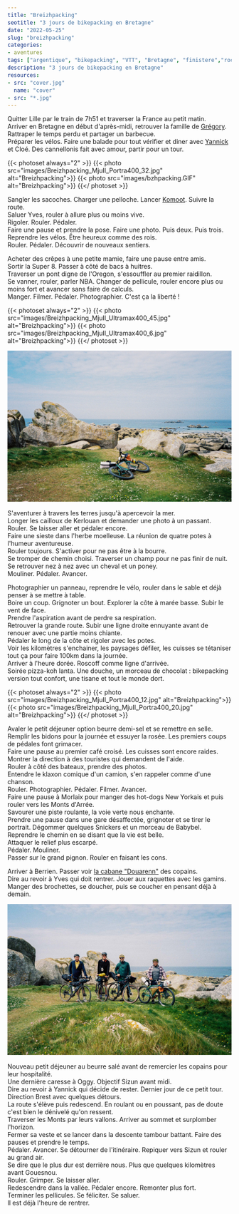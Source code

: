 ```yaml
---
title: "Breizhpacking"
seotitle: "3 jours de bikepacking en Bretagne"
date: "2022-05-25"
slug: "breizhpacking"
categories:
- aventures
tags: ["argentique", "bikepacking", "VTT", "Bretagne", "finistere","rockhopper", "xbiking"]
description: "3 jours de bikepacking en Bretagne"
resources:
- src: "cover.jpg"
  name: "cover"
- src: "*.jpg"
---
```


Quitter Lille par le train de 7h51 et traverser la France au petit matin.  
Arriver en Bretagne en début d'après-midi, retrouver la famille de [Grégory](https://gregorymignard.com). Rattraper le temps perdu et partager un barbecue.  
Préparer les vélos. Faire une balade pour tout vérifier et diner avec [Yannick](https://yannickschutz.com/) et Cloé. Des cannellonis fait avec amour, partir pour un tour.  

{{< photoset always="2" >}} {{< photo src="images/Breizhpacking_MjuII_Portra400_32.jpg" alt="Breizhpacking">}} {{< photo src="images/bzhpacking.GIF" alt="Breizhpacking">}} {{</ photoset >}}

Sangler les sacoches. Charger une pelloche. Lancer [Komoot](https://www.komoot.fr/user/739261110267). Suivre la route.  
Saluer Yves, rouler à allure plus ou moins vive.  
Rigoler. Rouler. Pédaler.  
Faire une pause et prendre la pose. Faire une photo. Puis deux. Puis trois.  
Reprendre les vélos. Être heureux comme des rois.  
Rouler. Pédaler. Découvrir de nouveaux sentiers.  

Acheter des crêpes à une petite mamie, faire une pause entre amis.  
Sortir la Super 8. Passer à côté de bacs à huitres.  
Traverser un pont digne de l'Oregon, s'essouffler au premier raidillon.  
Se vanner, rouler, parler NBA. Changer de pellicule, rouler encore plus ou moins fort et avancer sans faire de calculs.  
Manger. Filmer. Pédaler. Photographier. C'est ça la liberté !  

{{< photoset always="2" >}} {{< photo src="images/Breizhpacking_MjuII_Ultramax400_45.jpg" alt="Breizhpacking">}} {{< photo src="images/Breizhpacking_MjuII_Ultramax400_6.jpg" alt="Breizhpacking">}} {{</ photoset >}}

![Breizhpacking](images/Breizhpacking_MjuII_Ultramax400_33.jpg)

S'aventurer à travers les terres jusqu'à apercevoir la mer.  
Longer les cailloux de Kerlouan et demander une photo à un passant.  
Rouler. Se laisser aller et pédaler encore.  
Faire une sieste dans l'herbe moelleuse. La réunion de quatre potes à l'humeur aventureuse.  
Rouler toujours. S'activer pour ne pas être à la bourre.  
Se tromper de chemin choisi. Traverser un champ pour ne pas finir de nuit.  
Se retrouver nez à nez avec un cheval et un poney.  
Mouliner. Pédaler. Avancer.  

Photographier un panneau, reprendre le vélo, rouler dans le sable et déjà penser à se mettre à table.  
Boire un coup. Grignoter un bout. Explorer la côte à marée basse. Subir le vent de face.  
Prendre l'aspiration avant de perdre sa respiration.  
Retrouver la grande route. Subir une ligne droite ennuyante avant de renouer avec une partie moins chiante.  
Pédaler le long de la côte et rigoler avec les potes.  
Voir les kilomètres s'enchainer, les paysages défiler, les cuisses se tétaniser tout ça pour faire 100km dans la journée.  
Arriver à l'heure dorée. Roscoff comme ligne d'arrivée.  
Soirée pizza-koh lanta. Une douche, un morceau de chocolat : bikepacking version tout confort, une tisane et tout le monde dort.  

{{< photoset always="2" >}} {{< photo src="images/Breizhpacking_MjuII_Portra400_12.jpg" alt="Breizhpacking">}} {{< photo src="images/Breizhpacking_MjuII_Portra400_20.jpg" alt="Breizhpacking">}} {{</ photoset >}}

Avaler le petit déjeuner option beurre demi-sel et se remettre en selle.  
Remplir les bidons pour la journée et essuyer la rosée. Les premiers coups de pédales font grimacer.  
Faire une pause au premier café croisé. Les cuisses sont encore raides. Montrer la direction à des touristes qui demandent de l'aide.  
Rouler à côté des bateaux, prendre des photos.  
Entendre le klaxon comique d'un camion, s'en rappeler comme d'une chanson.  
Rouler. Photographier. Pédaler. Filmer. Avancer.  
Faire une pause à Morlaix pour manger des hot-dogs New Yorkais et puis rouler vers les Monts d'Arrée.  
Savourer une piste roulante, la voie verte nous enchante.  
Prendre une pause dans une gare désaffectée, grignoter et se tirer le portrait. Dégommer quelques Snickers et un morceau de Babybel.  
Reprendre le chemin en se disant que la vie est belle.  
Attaquer le relief plus escarpé.  
Pédaler. Mouliner.  
Passer sur le grand pignon. Rouler en faisant les cons.  

Arriver à Berrien. Passer voir [la cabane "Douarenn"](https://www.instagram.com/douarenn/) des copains.  
Dire au revoir à Yves qui doit rentrer. Jouer aux raquettes avec les gamins.  
Manger des brochettes, se doucher, puis se coucher en pensant déjà à demain.  

![Breizhpacking](images/Breizhpacking_MjuII_Ultramax400_37.jpg)

Nouveau petit déjeuner au beurre salé avant de remercier les copains pour leur hospitalité.  
Une dernière caresse à Oggy. Objectif Sizun avant midi.  
Dire au revoir à Yannick qui décide de rester. Dernier jour de ce petit tour. Direction Brest avec quelques détours.  
La route s'élève puis redescend. En roulant ou en poussant, pas de doute c'est bien le dénivelé qu'on ressent.  
Traverser les Monts par leurs vallons. Arriver au sommet et surplomber l'horizon.  
Fermer sa veste et se lancer dans la descente tambour battant. Faire des pauses et prendre le temps.  
Pédaler. Avancer. Se détourner de l'itinéraire. Repiquer vers Sizun et rouler au grand air.  
Se dire que le plus dur est derrière nous. Plus que quelques kilomètres avant Gouesnou.  
Rouler. Grimper. Se laisser aller.  
Redescendre dans la vallée. Pédaler encore. Remonter plus fort.  
Terminer les pellicules. Se féliciter. Se saluer.  
Il est déjà l'heure de rentrer.  
